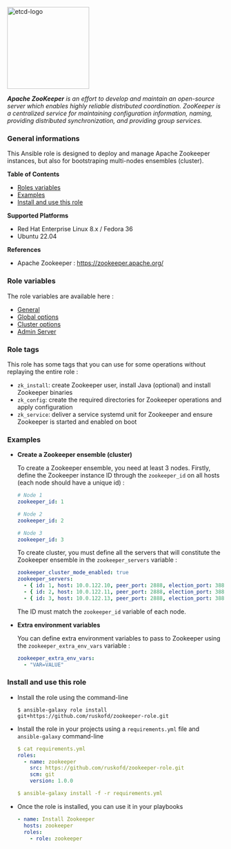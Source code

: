 <p><img src="https://upload.wikimedia.org/wikipedia/commons/7/77/Apache_ZooKeeper_logo.svg" alt="etcd-logo" title="etcd" align="top" height=190 /></p>

***Apache ZooKeeper** is an effort to develop and maintain an open-source server which enables highly reliable distributed coordination. ZooKeeper is a centralized service for maintaining configuration information, naming, providing distributed synchronization, and providing group services.*

### General informations

This Ansible role is designed to deploy and manage Apache Zookeeper instances, but also for bootstraping multi-nodes ensembles (cluster).

**Table of Contents**

  - [Roles variables](#role-variables)
  - [Examples](#examples)
  - [Install and use this role](#install-and-use-this-role)

**Supported Platforms**

  - Red Hat Enterprise Linux 8.x / Fedora 36
  - Ubuntu 22.04

**References**

  - Apache Zookeeper : https://zookeeper.apache.org/

### Role variables

The role variables are available here :

  - [General](docs/general.md)
  - [Global options](docs/global.md)
  - [Cluster options](docs/cluster.md)
  - [Admin Server](docs/adminserver.md)

### Role tags

This role has some tags that you can use for some operations without replaying the entire role :

  - `zk_install`: create Zookeeper user, install Java (optional) and install Zookeeper binaries
  - `zk_config`: create the required directories for Zookeeper operations and apply configuration
  - `zk_service`: deliver a service systemd unit for Zookeeper and ensure Zookeeper is started and enabled on boot

### Examples

* **Create a Zookeeper ensemble (cluster)**

  To create a Zookeeper ensemble, you need at least 3 nodes. Firstly, define the Zookeeper instance ID through the `zookeeper_id` on all hosts (each node should have a unique id) :

  ```YAML
  # Node 1
  zookeeper_id: 1

  # Node 2
  zookeeper_id: 2

  # Node 3
  zookeeper_id: 3
  ```

  To create cluster, you must define all the servers that will constitute the Zookeeper ensemble in the `zookeeper_servers` variable :

  ```YAML
  zookeeper_cluster_mode_enabled: true
  zookeeper_servers:
    - { id: 1, host: 10.0.122.10, peer_port: 2888, election_port: 3888 } # node 1
    - { id: 2, host: 10.0.122.11, peer_port: 2888, election_port: 3888 } # node 2
    - { id: 3, host: 10.0.122.13, peer_port: 2888, election_port: 3888 } # node 3
  ```

  The ID must match the `zookeeper_id` variable of each node.

* **Extra environment variables**

  You can define extra environment variables to pass to Zookeeper using the `zookeeper_extra_env_vars` variable :

  ```YAML
  zookeeper_extra_env_vars:
    - "VAR=VALUE"
  ```

### Install and use this role

* Install the role using the command-line

  ```shell
  $ ansible-galaxy role install git+https://github.com/ruskofd/zookeeper-role.git
  ```

* Install the role in your projects using a `requirements.yml` file and `ansible-galaxy` command-line

  ```YAML
  $ cat requirements.yml
  roles:
    - name: zookeeper
      src: https://github.com/ruskofd/zookeeper-role.git
      scm: git
      version: 1.0.0

  $ ansible-galaxy install -f -r requirements.yml
  ```

* Once the role is installed, you can use it in your playbooks

  ```YAML
  - name: Install Zookeeper
    hosts: zookeeper
    roles:
      - role: zookeeper
  ```
